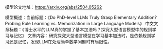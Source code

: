 模型论文地址：https://arxiv.org/abs/2504.05262

模型概述：当前标题：《Do PhD-level LLMs Truly Grasp Elementary Addition? Probing Rule Learning vs. Memorization in Large Language Models》
中文文章标题：《博士水平的LLM真的掌握了基本加法吗？探究大型语言模型中的规则学习与记忆》
文章内容：研究探究大型语言模型在学习基本加法时，是依赖规则学习还是记忆，发现LLM在处理简单数学问题时有局限性。

